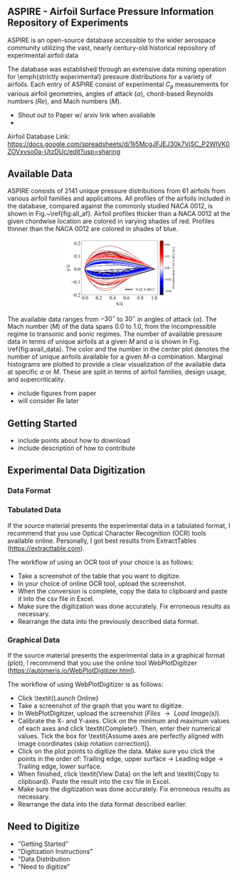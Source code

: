 ## ASPIRE - Airfoil Surface Pressure Information Repository of Experiments 
ASPIRE is an open-source database accessible to the wider aerospace community utilizing the vast, nearly century-old historical repository of experimental airfoil data 

The database was established through an extensive data mining operation for \emph{strictly experimental} pressure distributions for a variety of airfoils. Each entry of ASPIRE consist of experimental $C_p$ measurements for various airfoil geometries, angles of attack ($\alpha$), chord-based Reynolds numbers ($Re$), and Mach numbers ($M$).

- Shout out to Paper w/ arxiv link when available
- 
Airfoil Database Link: <br>
https://docs.google.com/spreadsheets/d/1lj5McgJFJEJ30k7VjSC_P2WIVK0ZOVxvso0a-UtzDUc/edit?usp=sharing

## Available Data
ASPIRE consists of 2141 unique pressure distributions from 61 airfoils from various airfoil families and applications. All profiles of the airfoils included in the database, compared against the commonly studied NACA 0012, is shown in Fig.~\ref{fig:all_af}. Airfoil profiles thicker than a NACA 0012 at the given chordwise location are colored in varying shades of red. Profiles thinner than the NACA 0012 are colored in shades of blue.

<div align="center">
  <img src="Figures/2_all_af-1.png" width=50% height=50%>
</div>

The available data ranges from $-30^{\circ}$ to $30^{\circ}$ in angles of attack ($\alpha$). The Mach number ($M$) of the data spans $0.0$ to $1.0$, from the incompressible regime to transonic and sonic regimes. The number of available pressure data in terms of unique airfoils at a given $M$ and $\alpha$ is shown in Fig. \ref{fig:avail_data}. The color and the number in the center plot denotes the number of unique airfoils available for a given $M$-$\alpha$ combination. Marginal histograms are plotted to provide a clear visualization of the available data at specific $\alpha$ or $M$. These are split in terms of airfoil families, design usage, and supercriticality.

- include figures from paper
- will consider Re later
  
## Getting Started
- include points about how to download
- include description of how to contribute
  
## Experimental Data Digitization

### Data Format

### Tabulated Data
If the source material presents the experimental data in a tabulated format, I recommend that you use Optical Character Recognition (OCR) tools available online. Personally, I got best results from ExtractTables (https://extracttable.com).

The workflow of using an OCR tool of your choice is as follows:
- Take a screenshot of the table that you want to digitize. 
- In your choice of online OCR tool, upload the screenshot. 
- When the conversion is complete, copy the data to clipboard and paste it into the csv file in Excel.
- Make sure the digitization was done accurately. Fix erroneous results as necessary.
- Rearrange the data into the previously described data format.

### Graphical Data
If the source material presents the experimental data in a graphical format (plot), I recommend that you use the online tool WebPlotDigitizer (https://automeris.io/WebPlotDigitizer.html).

The workflow of using WebPlotDigitizer is as follows:
- Click \textit{Launch Online}
- Take a screenshot of the graph that you want to digitize. 
- In WebPlotDigitizer, upload the screenshot ($\textit{Files } \rightarrow \textit{ Load Image(s)}$). 
- Calibrate the X- and Y-axes. Click on the minimum and maximum values of each axes and click \textit{Complete!}. Then, enter their numerical values. Tick the box for \textit{Assume axes are perfectly aligned with image coordinates (skip rotation correction)}.
- Click on the plot points to digitize the data. Make sure you click the points in the order of: Trailing edge, upper surface $\rightarrow$ Leading edge $\rightarrow$ Trailing edge, lower surface.
- When finished, click \textit{View Data} on the left and \textit{Copy to clipboard}. Paste the result into the csv file in Excel.
- Make sure the digitization was done accurately. Fix erroneous results as necessary.
- Rearrange the data into the data format described earlier.

## Need to Digitize

- "Getting Started"
- "Digitization Instructions"
- "Data Distribution
- "Need to digitize"
